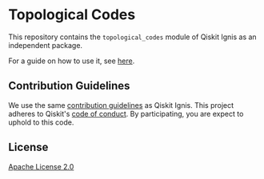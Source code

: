 # Topological Codes

This repository contains the `topological_codes` module of Qiskit Ignis as an independent package.

For a guide on how to use it, see [here](https://github.com/quantumjim/TopologicalCodesTutorial).

## Contribution Guidelines

We use the same [contribution guidelines](./CONTRIBUTING.md) as Qiskit Ignis. This project adheres to Qiskit's [code of conduct](./CODE_OF_CONDUCT.md). By participating, you are expect to uphold to this code.


## License

[Apache License 2.0](LICENSE.txt)
